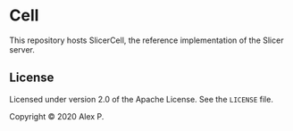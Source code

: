 # Cell

This repository hosts SlicerCell, the reference implementation of the Slicer server.

## License

Licensed under version 2.0 of the Apache License. See the `LICENSE` file.

Copyright © 2020 Alex P.
